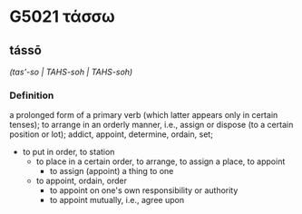 # G5021 τάσσω

## tássō

_(tas'-so | TAHS-soh | TAHS-soh)_

### Definition

a prolonged form of a primary verb (which latter appears only in certain tenses); to arrange in an orderly manner, i.e., assign or dispose (to a certain position or lot); addict, appoint, determine, ordain, set; 

- to put in order, to station
  - to place in a certain order, to arrange, to assign a place, to appoint
    - to assign (appoint) a thing to one
  - to appoint, ordain, order
    - to appoint on one's own responsibility or authority
    - to appoint mutually, i.e., agree upon
